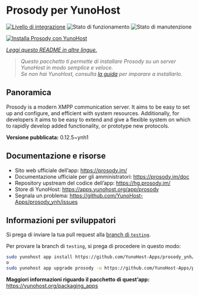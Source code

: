 <!--
N.B.: Questo README è stato automaticamente generato da <https://github.com/YunoHost/apps/tree/master/tools/readme_generator>
NON DEVE essere modificato manualmente.
-->

# Prosody per YunoHost

[![Livello di integrazione](https://dash.yunohost.org/integration/prosody.svg)](https://dash.yunohost.org/appci/app/prosody) ![Stato di funzionamento](https://ci-apps.yunohost.org/ci/badges/prosody.status.svg) ![Stato di manutenzione](https://ci-apps.yunohost.org/ci/badges/prosody.maintain.svg)

[![Installa Prosody con YunoHost](https://install-app.yunohost.org/install-with-yunohost.svg)](https://install-app.yunohost.org/?app=prosody)

*[Leggi questo README in altre lingue.](./ALL_README.md)*

> *Questo pacchetto ti permette di installare Prosody su un server YunoHost in modo semplice e veloce.*  
> *Se non hai YunoHost, consulta [la guida](https://yunohost.org/install) per imparare a installarlo.*

## Panoramica

Prosody is a modern XMPP communication server. It aims to be easy to set up and configure, and efficient with system resources. Additionally, for developers it aims to be easy to extend and give a flexible system on which to rapidly develop added functionality, or prototype new protocols.


**Versione pubblicata:** 0.12.5~ynh1
## Documentazione e risorse

- Sito web ufficiale dell’app: <https://prosody.im/>
- Documentazione ufficiale per gli amministratori: <https://prosody.im/doc>
- Repository upstream del codice dell’app: <https://hg.prosody.im/>
- Store di YunoHost: <https://apps.yunohost.org/app/prosody>
- Segnala un problema: <https://github.com/YunoHost-Apps/prosody_ynh/issues>

## Informazioni per sviluppatori

Si prega di inviare la tua pull request alla [branch di `testing`](https://github.com/YunoHost-Apps/prosody_ynh/tree/testing).

Per provare la branch di `testing`, si prega di procedere in questo modo:

```bash
sudo yunohost app install https://github.com/YunoHost-Apps/prosody_ynh/tree/testing --debug
o
sudo yunohost app upgrade prosody -u https://github.com/YunoHost-Apps/prosody_ynh/tree/testing --debug
```

**Maggiori informazioni riguardo il pacchetto di quest’app:** <https://yunohost.org/packaging_apps>
